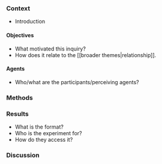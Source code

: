 

### Context

* Introduction

#### Objectives

* What motivated this inquiry?
* How does it relate to the [[broader themes|relationship]].

#### Agents

* Who/what are the participants/perceiving agents?

### Methods

### Results

* What is the format?
* Who is the experiment for?
* How do they access it?

### Discussion
